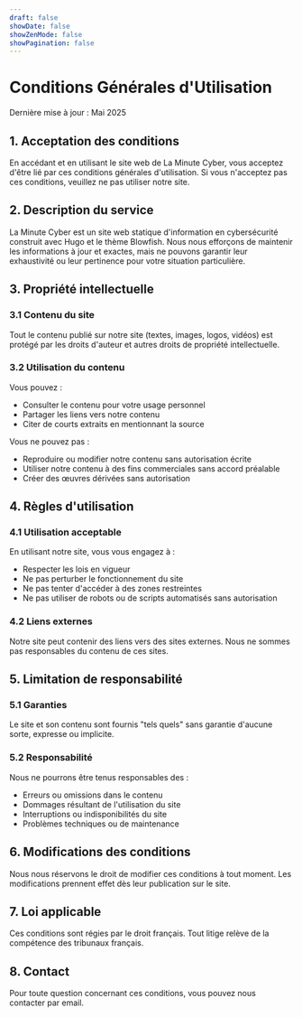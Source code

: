 ```yaml
---
draft: false
showDate: false
showZenMode: false
showPagination: false
---
```


# Conditions Générales d'Utilisation

Dernière mise à jour : Mai 2025

## 1. Acceptation des conditions

En accédant et en utilisant le site web de La Minute Cyber, vous acceptez d'être lié par ces conditions générales d'utilisation. Si vous n'acceptez pas ces conditions, veuillez ne pas utiliser notre site.

## 2. Description du service

La Minute Cyber est un site web statique d'information en cybersécurité construit avec Hugo et le thème Blowfish. Nous nous efforçons de maintenir les informations à jour et exactes, mais ne pouvons garantir leur exhaustivité ou leur pertinence pour votre situation particulière.

## 3. Propriété intellectuelle

### 3.1 Contenu du site
Tout le contenu publié sur notre site (textes, images, logos, vidéos) est protégé par les droits d'auteur et autres droits de propriété intellectuelle.

### 3.2 Utilisation du contenu
Vous pouvez :
- Consulter le contenu pour votre usage personnel
- Partager les liens vers notre contenu
- Citer de courts extraits en mentionnant la source

Vous ne pouvez pas :
- Reproduire ou modifier notre contenu sans autorisation écrite
- Utiliser notre contenu à des fins commerciales sans accord préalable
- Créer des œuvres dérivées sans autorisation

## 4. Règles d'utilisation

### 4.1 Utilisation acceptable
En utilisant notre site, vous vous engagez à :
- Respecter les lois en vigueur
- Ne pas perturber le fonctionnement du site
- Ne pas tenter d'accéder à des zones restreintes
- Ne pas utiliser de robots ou de scripts automatisés sans autorisation

### 4.2 Liens externes
Notre site peut contenir des liens vers des sites externes. Nous ne sommes pas responsables du contenu de ces sites.

## 5. Limitation de responsabilité

### 5.1 Garanties
Le site et son contenu sont fournis "tels quels" sans garantie d'aucune sorte, expresse ou implicite.

### 5.2 Responsabilité
Nous ne pourrons être tenus responsables des :
- Erreurs ou omissions dans le contenu
- Dommages résultant de l'utilisation du site
- Interruptions ou indisponibilités du site
- Problèmes techniques ou de maintenance

## 6. Modifications des conditions

Nous nous réservons le droit de modifier ces conditions à tout moment. Les modifications prennent effet dès leur publication sur le site.

## 7. Loi applicable

Ces conditions sont régies par le droit français. Tout litige relève de la compétence des tribunaux français.

## 8. Contact

Pour toute question concernant ces conditions, vous pouvez nous contacter par email.